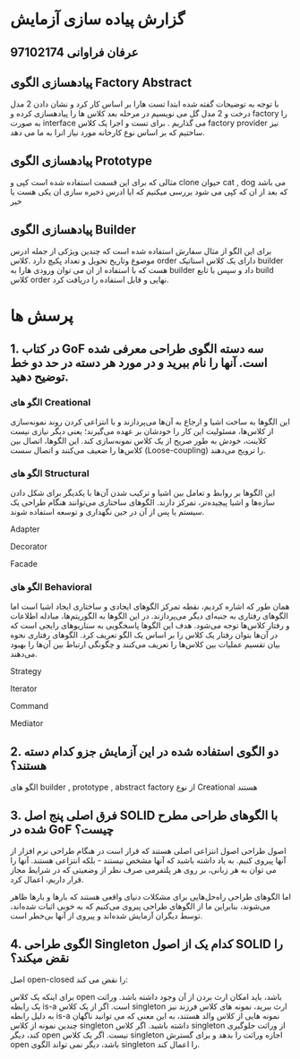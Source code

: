 # گزارش پیاده سازی آزمایش
## عرفان فراوانی 97102174
## پیادهسازی الگوی Factory Abstract

با توجه به توضیحات گفته شده ابتدا تست هارا بر اساس کار کرد و نشان دادن 2 مدل درخت و 2 مدل گل می نویسیم در مرحله بعد کلاس ها را پیادهسازی کرده و factory را به صورت interface می گذاریم . برای تست و اجرا یک کلاس factory provider نیز ساختیم که بر اساس نوع کارخانه مورد نیاز انرا به ما می دهد.
##  پیادهسازی الگوی Prototype
مثالی که برای این قسمت استفاده شده است کپی و clone حیوان cat , dog می باشد که بعد از ان که کپی می شود بررسی میکنیم که ایا ادرس ذخیره سازی ان یکی هست یا خیر
## پیادهسازی الگوی Builder
برای این الگو از مثال سفارش استفاده شده است که چندین ویژکی از جمله ادرس موضوع وتاریخ تحویل و تعداد پکیچ دارد .کلاس order دارای یک کلاس استاتیک builder هست که با استفاده از ان می توان ورودی هارا به builder داد و سپس با تابع build کلاس order نهایی و قابل استفاده را دریافت کرد.


# پرسش ها

## 1.	در کتاب GoF سه دسته الگوی طراحی معرفی شده است. آنها را نام ببرید و در مورد هر دسته در حد دو خط توضیح دهید. 

### الگو های Creational
این الگوها به ساخت اشیا و ارجاع به آن‌ها می‌پردازند و با انتزاعی کردن روند نمونه‌سازی از کلاس‌ها، مسئولیت این کار را خودشان بر عهده می‌گیرند؛ یعنی دیگر نیازی نیست کلاینت، خودش به طور صریح از یک کلاس نمونه‌سازی کند. این الگوها، اتصال بین کلاس‌ها را ضعیف می‌کنند و اتصال سست (Loose-coupling) را ترویج می‌دهند.

### الگو های Structural

این الگوها بر روابط و تعامل بین اشیا و ترکیب شدن آن‌ها با یکدیگر برای شکل دادن سازه‌ها و اشیا پیچیده‌تر، تمرکز دارند. الگوهای ساختاری می‌توانند هنگام طراحی یک سیستم یا پس از آن در حین نگهداری و توسعه استفاده شوند.

Adapter

Decorator

Facade

### الگو های Behavioral
همان طور که اشاره کردیم، نقطه تمرکز الگوهای ایجادی و ساختاری ایجاد اشیا است اما الگوهای رفتاری به جنبه‌ای دیگر می‌پردازند. در این الگوها به الگوریتم‌ها، مبادله اطلاعات و رفتار کلاس‌ها توجه می‌شود. هدف این الگوها پاسخگویی به سناریوهای رایجی است که در آن‌ها بتوان رفتار یک کلاس را بر اساس یک الگو تعریف کرد. الگوهای رفتاری نحوه بیان تقسیم عملیات بین کلاس‌ها را تعریف می‌کنند و چگونگی ارتباط بین آن‌ها را بهبود می‌دهند.

Strategy

Iterator

Command

Mediator

## 2.	دو الگوی استفاده شده در این آزمایش جزو کدام دسته هستند؟

الگو های builder , prototype , abstract factory از نوع Creational هستند

## 3.	فرق اصلی پنج اصل SOLID با الگوهای طراحی مطرح شده در GoF چیست؟

اصول طراحی اصول انتزاعی اصلی هستند که قرار است در هنگام طراحی نرم افزار از آنها پیروی کنیم. به یاد داشته باشید که آنها مشخص نیستند - بلکه انتزاعی هستند. آنها را می توان به هر زبانی، بر روی هر پلتفرمی صرف نظر از وضعیتی که در شرایط مجاز قرار داریم، اعمال کرد.

اما الگوهای طراحی راه‌حل‌هایی برای مشکلات دنیای واقعی هستند که بارها و بارها ظاهر می‌شوند، بنابراین ما از الگوهای طراحی پیروی می‌کنیم که به خوبی اثبات شده‌اند، توسط دیگران آزمایش شده‌اند و پیروی از آنها بی‌خطر است.
     
## 4.	الگوی طراحی Singleton کدام یک از اصول SOLID را نقض میکند؟
اصل open-closed را نقض می کند:

برای اینکه یک کلاس open باشد، باید امکان ارث بردن از آن وجود داشته باشد. وراثت یک رابطه is-a است. اگر از یک کلاس singleton ارث ببرید، نمونه های کلاس فرزند نیز به دلیل رابطه is-a نمونه هایی از کلاس والد هستند، به این معنی که می توانید ناگهان چندین نمونه از کلاس singleton داشته باشید.
اگر کلاس singleton از وراثت جلوگیری کند، دیگر open نیست.
اگر یک کلاس singleton اجازه وراثت را بدهد و برای گسترش open باشد، دیگر نمی تواند الگوی singleton را اعمال کند.